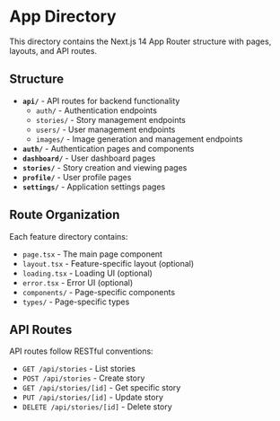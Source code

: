 # App Directory

This directory contains the Next.js 14 App Router structure with pages, layouts, and API routes.

## Structure

- **`api/`** - API routes for backend functionality
  - `auth/` - Authentication endpoints
  - `stories/` - Story management endpoints
  - `users/` - User management endpoints
  - `images/` - Image generation and management endpoints
- **`auth/`** - Authentication pages and components
- **`dashboard/`** - User dashboard pages
- **`stories/`** - Story creation and viewing pages
- **`profile/`** - User profile pages
- **`settings/`** - Application settings pages

## Route Organization

Each feature directory contains:

- `page.tsx` - The main page component
- `layout.tsx` - Feature-specific layout (optional)
- `loading.tsx` - Loading UI (optional)
- `error.tsx` - Error UI (optional)
- `components/` - Page-specific components
- `types/` - Page-specific types

## API Routes

API routes follow RESTful conventions:

- `GET /api/stories` - List stories
- `POST /api/stories` - Create story
- `GET /api/stories/[id]` - Get specific story
- `PUT /api/stories/[id]` - Update story
- `DELETE /api/stories/[id]` - Delete story
